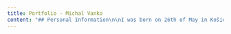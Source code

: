 ```yaml
---
title: Portfolio - Michal Vanko
content: "## Personal Information\n\nI was born on 26th of May in Košice, Slovakia and I still live here.\n\n### Hobbies:\n\nI enjoy playing basketball with my friends. I also like to play other team sports like football and hockey. I also play squash and table tennis. Once I've won a competition in squash at my university. During summer I love water skiing and swimming in a nearby lake.  \nI am very passionate about music. I've also tried some software for composing music but I am not really hooked into that yet. From time to time I enjoy playing board games with my friends.\n\n### Interests:\n\nI like to explore new technologies and I'm passionate about _Open Source movement_, _Internet of Things_ applications and _Linux desktop evolution_.  \nI am interested in modern software architecture and _reactive programming_.  \nI've attended various **tech conferences and hackathons**. I like them for all of the fascinating ideas that might be invented.  \nI've given presentations on various topics related to _web development_. You can [take a look at some of them here](#presentations).  \nI enjoy **teaching and explaining** how various technologies and techniques work to my colleagues for their better understanding.  \nI take advantage of **test driven development**.\n\n## Skills\n\nSlovak is my mother tongue and I've learned English as my second language. I speak English on advanced level.\n\nI'm an experienced _Linux Desktop_ user. I prefer to use open source libraries and technologies while I develop solutions.  \nI'm in good command of Office Tools and I've experience with image manipulation programs like _GIMP_ and _Inkscape_.  \nI can also compose music and sounds in _digital audio workstation_.\n\nI'm passionate about _software architecture_. My goal is to be able to design suitable solution for any kind of product. From small _presentation sites_, _IOT devices_, to large _enterprise applications running on cloud_.\n\nI do _public speaking_ and I am not afraid to share my knowledge and passion about technology.\n\nI'm advanced user of source code management tools _git_ and _svn_.\n\nI've a driving licence for category B \U0001F697."
---
```


